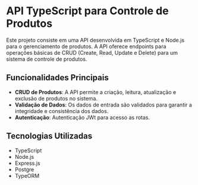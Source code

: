 # API TypeScript para Controle de Produtos
Este projeto consiste em uma API desenvolvida em TypeScript e Node.js para o gerenciamento de produtos. A API oferece endpoints para operações básicas de CRUD (Create, Read, Update e Delete) para um sistema de controle de produtos.

## Funcionalidades Principais
- **CRUD de Produtos**: A API permite a criação, leitura, atualização e exclusão de produtos no sistema.
- **Validação de Dados**: Os dados de entrada são validados para garantir a integridade e consistência dos dados.
- **Autenticação**: Autenticação JWt para acesso as rotas.

## Tecnologias Utilizadas
- TypeScript
- Node.js
- Express.js
- Postgre
- TypeORM
